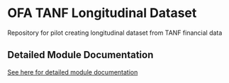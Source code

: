 # OFA TANF Longitudinal Dataset
Repository for pilot creating longitudinal dataset from TANF financial data

## Detailed Module Documentation
[See here for detailed module documentation](https://redesigned-dollop-j7o5ezp.pages.github.io/index.html)